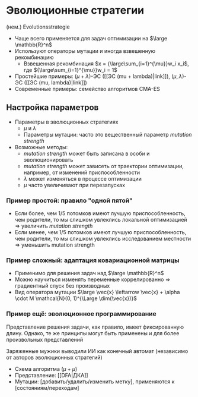 # Эволюционные стратегии
(нем.) Evolutionsstrategie

* Чаще всего применяется для задач оптимизации на $\large \mathbb{R}^n$
* Используют операторы мутации и иногда взвешенную рекомбинацию
	* Взвешенная рекомбинация $x = {\large\sum_{i=1}^{\mu}}w_i x_i$, где ${\large\sum_{i=1}^{\mu}}w_i = 1$
* Простейшие примеры: $(\mu + \lambda)$-ЭС ([[ЭС (mu + lambda)|link]]), $(\mu, \lambda)$-ЭС ([[ЭС (mu, lambda)|link]])
* Современные примеры: семейство алгоритмов CMA-ES

## Настройка параметров

* Параметры в эволюционных стратегиях
	* $\mu$ и $\lambda$
	* Параметры мутации: часто это вещественный параметр _mutation strength_
* Возможные методы:
	* _mutation strength_ может быть записана в особи и эволюционировать 
	* _mutation strength_ может зависеть от траектории оптимизации, например, от изменений приспособленности
	* $\lambda$ может изменяться в процессе оптимизации
	* $\mu$ часто увеличивают при перезапусках

### Пример простой: правило "одной пятой"
* Если более, чем $1/5$ потомков имеют лучшую приспособленность, чем родители, то мы слишком увлеклись локальной оптимизацией => увеличить _mutation strength_
* Если менее, чем $1/5$ потомков имеют лучшую приспособленность, чем родители, то мы слишком увлеклись исследованием местности => уменьшить mutation strength

### Пример сложный: адаптация ковариационной матрицы
*  Применимо для решения задач над $\large \mathbb{R}^n$
*  Можно научиться изменять переменные коррелированно => градиентный спуск без производных
*  Вид оператора мутации $\large \vec{x} \leftarrow \vec{x} + \alpha \cdot M \mathcal{N}(0, 1)^{\Large \dim(\vec{x})}$

### Пример ещё: эволюционное программирование

Представление решения задачи, как правило, имеет фиксированную длину. Однако, те же принципы могут быть применены и для более произвольных представлений

Заряженные мужики выводили ИИ как конечный автомат (независимо от авторов эволюционных стратегий)
* Схема алгоритма $(\mu + \mu)$
* Представление: [[DFA|ДКА]]
* Мутации: \[добавить/удалить/изменить метку\], применяются к \[состояниям/переходам\]